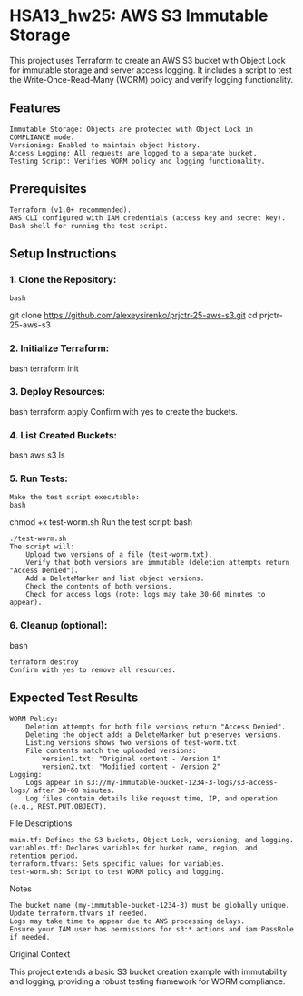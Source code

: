 # HSA13_hw25: AWS S3 Immutable Storage

This project uses Terraform to create an AWS S3 bucket with Object Lock for immutable storage and server access logging. It includes a script to test the Write-Once-Read-Many (WORM) policy and verify logging functionality.

## Features

    Immutable Storage: Objects are protected with Object Lock in COMPLIANCE mode.
    Versioning: Enabled to maintain object history.
    Access Logging: All requests are logged to a separate bucket.
    Testing Script: Verifies WORM policy and logging functionality.

## Prerequisites

    Terraform (v1.0+ recommended).
    AWS CLI configured with IAM credentials (access key and secret key).
    Bash shell for running the test script.

## Setup Instructions

### 1. Clone the Repository:
    bash

git clone https://github.com/alexeysirenko/prjctr-25-aws-s3.git
cd prjctr-25-aws-s3
### 2. Initialize Terraform:
bash
terraform init
### 3. Deploy Resources:
bash
terraform apply
Confirm with yes to create the buckets.
### 4. List Created Buckets:
bash
aws s3 ls
### 5. Run Tests:

    Make the test script executable:
    bash

chmod +x test-worm.sh
Run the test script:
bash

    ./test-worm.sh
    The script will:
        Upload two versions of a file (test-worm.txt).
        Verify that both versions are immutable (deletion attempts return "Access Denied").
        Add a DeleteMarker and list object versions.
        Check the contents of both versions.
        Check for access logs (note: logs may take 30-60 minutes to appear).

### 6. Cleanup (optional):
bash

    terraform destroy
    Confirm with yes to remove all resources.

## Expected Test Results

    WORM Policy:
        Deletion attempts for both file versions return "Access Denied".
        Deleting the object adds a DeleteMarker but preserves versions.
        Listing versions shows two versions of test-worm.txt.
        File contents match the uploaded versions:
            version1.txt: "Original content - Version 1"
            version2.txt: "Modified content - Version 2"
    Logging:
        Logs appear in s3://my-immutable-bucket-1234-3-logs/s3-access-logs/ after 30-60 minutes.
        Log files contain details like request time, IP, and operation (e.g., REST.PUT.OBJECT).

File Descriptions

    main.tf: Defines the S3 buckets, Object Lock, versioning, and logging.
    variables.tf: Declares variables for bucket name, region, and retention period.
    terraform.tfvars: Sets specific values for variables.
    test-worm.sh: Script to test WORM policy and logging.

Notes

    The bucket name (my-immutable-bucket-1234-3) must be globally unique. Update terraform.tfvars if needed.
    Logs may take time to appear due to AWS processing delays.
    Ensure your IAM user has permissions for s3:* actions and iam:PassRole if needed.

Original Context

This project extends a basic S3 bucket creation example with immutability and logging, providing a robust testing framework for WORM compliance.
